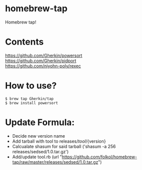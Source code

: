 # homebrew-tap
Homebrew tap!

# Contents
https://github.com/Gherkin/powersort  
https://github.com/Gherkin/pidport  
https://github.com/niyohn-poly/rexec

# How to use?
    $ brew tap Gherkin/tap
    $ brew install powersort

# Update Formula:
 - Decide new version name
 - Add tarball with tool to releases/${tool}/${version}
 - Calcualate shasum for said tarball ('shasum -a 256 releases/sedsed/1.0.tar.gz')
 - Add/update tool.rb (url "https://github.com/folkol/homebrew-tap/raw/master/releases/sedsed/1.0.tar.gz")



